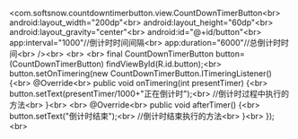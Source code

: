 <com.softsnow.countdowntimerbutton.view.CountDownTimerButton\<br> 
        android:layout_width="200dp"\<br> 
        android:layout_height="60dp"\<br> 
        android:layout_gravity="center"\<br> 
        android:id="@+id/button"\<br> 
        app:interval="1000"//倒计时时间间隔\<br> 
        app:duration="6000"//总倒计时时间\<br> 
        />\<br> 
        \<br> 
        \<br> 
 final CountDownTimerButton button= (CountDownTimerButton) findViewById(R.id.button);\<br> 
        button.setOnTimering(new CountDownTimerButton.ITimeringListener() {\<br> 
            @Override\<br> 
            public void onTimering(int presentTimer) {\<br> 
                button.setText(presentTimer/1000+"正在倒计时");\<br> 
                //倒计时过程中执行的方法\<br> 
            }\<br> 
	    \<br> 
            @Override\<br> 
            public void afterTimer() {\<br> 
                button.setText("倒计时结束");\<br> 
                 //倒计时结束执行的方法\<br> 
            }\<br> 
        });\<br> 

